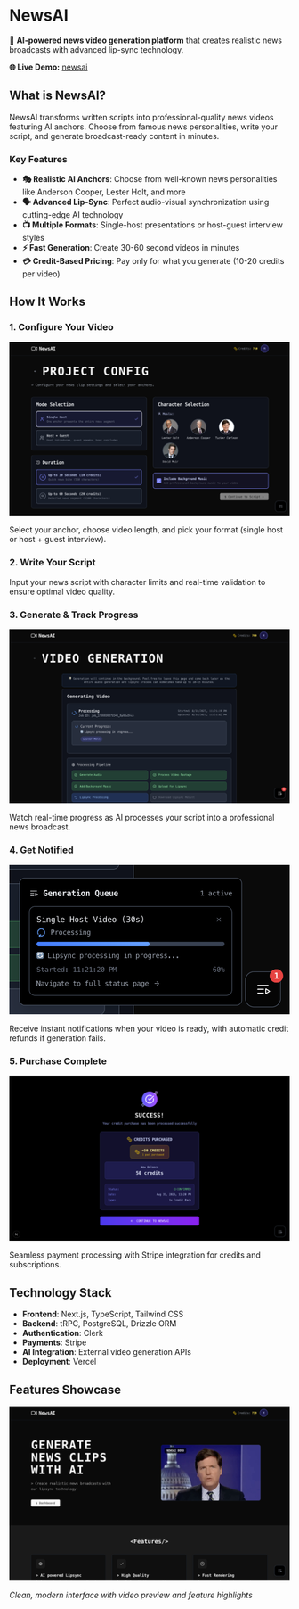 # NewsAI

🎥 **AI-powered news video generation platform** that creates realistic news broadcasts with advanced lip-sync technology.

**🌐 Live Demo:** [newsai](https://newsai.wtf)

## What is NewsAI?

NewsAI transforms written scripts into professional-quality news videos featuring AI anchors. Choose from famous news personalities, write your script, and generate broadcast-ready content in minutes.

### Key Features

- **🎭 Realistic AI Anchors**: Choose from well-known news personalities like Anderson Cooper, Lester Holt, and more
- **🗣️ Advanced Lip-Sync**: Perfect audio-visual synchronization using cutting-edge AI technology
- **📺 Multiple Formats**: Single-host presentations or host-guest interview styles
- **⚡ Fast Generation**: Create 30-60 second videos in minutes
- **💳 Credit-Based Pricing**: Pay only for what you generate (10-20 credits per video)

## How It Works

### 1. Configure Your Video

![Configuration](public/images/config.png)

Select your anchor, choose video length, and pick your format (single host or host + guest interview).

### 2. Write Your Script

Input your news script with character limits and real-time validation to ensure optimal video quality.

### 3. Generate & Track Progress

![Generation Status](public/images/generation_status.png)

Watch real-time progress as AI processes your script into a professional news broadcast.

### 4. Get Notified

![Status Notifications](public/images/status_notifications.png)

Receive instant notifications when your video is ready, with automatic credit refunds if generation fails.

### 5. Purchase Complete

![Purchase Complete](public/images/purchase_complete.png)

Seamless payment processing with Stripe integration for credits and subscriptions.

## Technology Stack

- **Frontend**: Next.js, TypeScript, Tailwind CSS
- **Backend**: tRPC, PostgreSQL, Drizzle ORM
- **Authentication**: Clerk
- **Payments**: Stripe
- **AI Integration**: External video generation APIs
- **Deployment**: Vercel

## Features Showcase

![Home Page](public/images/home_page.png)

_Clean, modern interface with video preview and feature highlights_
